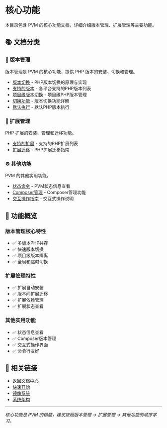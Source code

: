 # 核心功能

本目录包含 PVM 的核心功能文档，详细介绍版本管理、扩展管理等主要功能。

## 📚 文档分类

### 🔄 版本管理
版本管理是 PVM 的核心功能，提供 PHP 版本的安装、切换和管理。

- [版本切换](版本管理/版本切换.md) - PHP版本切换的原理与实现
- [支持的版本](版本管理/支持的版本.md) - 各平台支持的PHP版本列表
- [项目级版本切换](版本管理/项目级版本切换.md) - 项目级PHP版本管理
- [切换功能](版本管理/切换.md) - 版本切换功能详解
- [默认执行](版本管理/默认执行.md) - 默认PHP版本执行

### 🧩 扩展管理
PHP 扩展的安装、管理和迁移功能。

- [支持的扩展](扩展管理/支持的扩展.md) - 支持的PHP扩展列表
- [扩展迁移](扩展管理/扩展迁移.md) - PHP扩展迁移指南

### ⚙️ 其他功能
PVM 的其他实用功能。

- [状态命令](状态命令.md) - PVM状态信息查看
- [Composer管理](Composer.md) - Composer管理功能
- [交互操作指南](交互操作指南.md) - 交互式操作说明

## 🎯 功能概览

### 版本管理核心特性
- ✅ 多版本PHP并存
- ✅ 快速版本切换
- ✅ 项目级版本隔离
- ✅ 全局和临时切换

### 扩展管理特性
- ✅ 扩展自动安装
- ✅ 版本间扩展迁移
- ✅ 扩展依赖管理
- ✅ 扩展状态查看

### 其他实用功能
- ✅ 状态信息查看
- ✅ Composer版本管理
- ✅ 交互式操作界面
- ✅ 命令行友好

## 🔗 相关链接

- [返回文档中心](../README.md)
- [快速开始](../01-快速开始/README.md)
- [镜像系统](../03-镜像系统/README.md)
- [系统架构](../04-系统架构/README.md)

---

*核心功能是 PVM 的精髓，建议按照版本管理 → 扩展管理 → 其他功能的顺序学习。*
